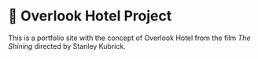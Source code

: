 # 🏨 Overlook Hotel Project
This is a portfolio site with the concept of Overlook Hotel from the film *The Shining* directed by Stanley Kubrick.

<a href="https://nextjs.org/"><img src="https://img.shields.io/badge/-Next.js-red?logo=nextdotjs&logoColor=white&color=000000" alt="" /></a>
<a href="https://sass-lang.com/"><img src="https://img.shields.io/badge/-Sass-red?logo=sass&logoColor=white&color=CC6699" alt="" /></a>
<a href="https://www.typescriptlang.org/"><img src="https://img.shields.io/badge/-TypeScript-red?logo=typescript&logoColor=white&color=3178C6" alt="" /></a>
<a href="https://vercel.com/"><img src="https://img.shields.io/badge/-Vercel-red?logo=vercel&logoColor=white&color=000000" alt="" /></a>